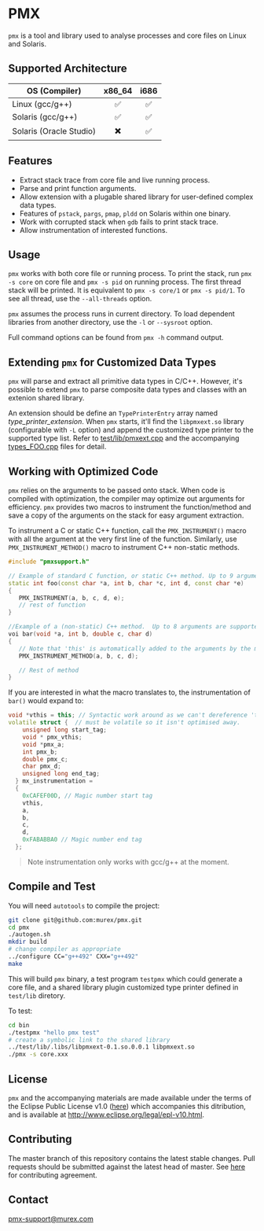 # PMX

`pmx` is a tool and library used to analyse processes and core files on Linux and Solaris.

## Supported Architecture

| OS (Compiler)           | x86_64                   |  i686               |
| ----------------------- |:------------------------:|:-------------------:|
| Linux (gcc/g++)         | :white_check_mark:       | :white_check_mark:  |
| Solaris (gcc/g++)       | :white_check_mark:       | :white_check_mark:  |
| Solaris (Oracle Studio) | :heavy_multiplication_x: | :white_check_mark:  |

## Features

* Extract stack trace from core file and live running process.
* Parse and print function arguments.
* Allow extension with a plugable shared library for user-defined complex data types.
* Features of `pstack`, `pargs`, `pmap`, `pldd` on Solaris within one binary.
* Work with corrupted stack when `gdb` fails to print stack trace. 
* Allow instrumentation of interested functions.


## Usage

`pmx` works with both core file or running process. To print the stack, run `pmx -s core` 
on core file and `pmx -s pid` on running process. The first thread stack will be printed.
It is equivalent to  `pmx -s core/1` or `pmx -s pid/1`.
To see all thread, use the `--all-threads` option.

`pmx` assumes the process runs in current directory. To load dependent libraries from another 
directory, use the `-l` or `--sysroot` option.

Full command options can be found from `pmx -h` command output.


## Extending `pmx` for Customized Data Types

`pmx` will parse and extract all primitive data types in C/C++. However, it's possible to
extend `pmx` to parse composite data types and classes with an extenion shared library. 

An extension should be define an `TypePrinterEntry` array named *type_printer_extension*. 
When `pmx` starts, it'll find the `libpmxext.so` library (configurable with `-L` option) and 
append the customized type printer to the supported type list. Refer to 
[test/lib/pmxext.cpp](test/lib/pmxext.cpp) and the accompanying [types_FOO.cpp](test/lib/types_FOO.cpp)
files for detail.

## Working with Optimized Code

`pmx` relies on the arguments to be passed onto stack. When code is compiled with 
optimization, the compiler may optimize out arguments for efficiency. `pmx` provides two macros
to instrument the function/method and save a copy of the arguments on the stack for easy argument 
extraction.

To instrument a C or static C++ function, call the `PMX_INSTRUMENT()` macro with all the argument 
at the very first line of the function. Similarly, use `PMX_INSTRUMENT_METHOD()` macro to instrument
C++ non-static methods.

```cpp
#include "pmxsupport.h"

// Example of standard C function, or static C++ method. Up to 9 arguments are supported
static int foo(const char *a, int b, char *c, int d, const char *e)
{
   PMX_INSTRUMENT(a, b, c, d, e);
   // rest of function 
}

//Example of a (non-static) C++ method.  Up to 8 arguments are supported.
voi bar(void *a, int b, double c, char d)
{
   // Note that 'this' is automatically added to the arguments by the macro, and can be analysed by pmx.
   PMX_INSTRUMENT_METHOD(a, b, c, d);

   // Rest of method
}
```

If you are interested in what the macro translates to, the instrumentation of `bar()` would expand to:

```cpp
void *vthis = this; // Syntactic work around as we can't dereference 'this' directly.  No impact on compiled code.
volatile struct {  // must be volatile so it isn't optimised away.
    unsigned long start_tag;
    void * pmx_vthis;
    void *pmx_a;
    int pmx_b;
    double pmx_c;
    char pmx_d;
    unsigned long end_tag;
  } mx_instrumentation =
  {
    0xCAFEF00D, // Magic number start tag
    vthis,
    a,
    b,
    c,
    d,
    0xFABABBA0 // Magic number end tag
  };
```

> Note instrumentation only works with gcc/g++ at the moment.

## Compile and Test

You will need `autotools` to compile the project:

```bash
git clone git@github.com:murex/pmx.git
cd pmx
./autogen.sh 
mkdir build
# change compiler as appropriate
../configure CC="g++492" CXX="g++492"
make
```

This will build `pmx` binary, a test program `testpmx` which could generate a core file, 
and a shared library plugin customized type printer defined in `test/lib` diretory.

To test:

```bash
cd bin
./testpmx "hello pmx test"
# create a symbolic link to the shared library
../test/lib/.libs/libpmxext-0.1.so.0.0.1 libpmxext.so
./pmx -s core.xxx
```

## License

`pmx` and the accompanying materials are made available under the terms of the Eclipse 
Public License v1.0 ([here](LICENSE.txt)) which accompanies this ditribution, and is 
available at http://www.eclipse.org/legal/epl-v10.html.

## Contributing 

The master branch of this repository contains the latest stable changes. Pull requests 
should be submitted against the latest head of master. See [here](CONTRIBUTING.md) for 
contributing agreement.

## Contact

pmx-support@murex.com

